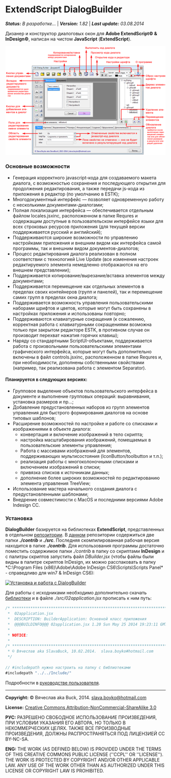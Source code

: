 # ExtendScript DialogBuilder
***Status:*** *В разработке...* | ***Version:*** *1.82* | ***Last update:*** *03.08.2014*

Дизанер и конструктор диалоговых окон для **Adobe ExtendScript© & InDesign©**, написан на чистом **JavaScript** (**ExtendScript**).

![src/doc/DBuilder_tutorial.png](src/doc/DBuilder_tutorial.png)

### Основные возможности
* Генерация корректного javascript-кода для создаваемого макета диалога, с возможностью сохранения и последующего открытия для продолжения редактирования, а также передачи js-кода из приложения в редактор (по умолчанию в ESTK);
* Многодокументный интерфейс — позволяет одновременную работу с несколькими документами-диалогами;
* Полная локализация интерфейса — обеспечивается отдельным файлом locales.jsxinc, расположенном в папке Requres и содержащим доступные в пользовательском интерфейсе языки для всех строковых ресурсов приложения (для текущей версии поддерживается русский и английский);
* Поддерживаются широкие возможности по управлению настройками приложения и внешним видом как интерфейса самой программы, так и внешним видом документов-диалогов;
* Процесс редактирования диалога реализован в полном соответствии с технологией Live Update (все изменения настроек редактируемого элемента немедленно отображаются на его внешнем представлении);
* Поддерживается копирование/вырезание/вставка элементов между документами;
* Поддерживается перемещение как отдельных элементов в пределах своих контейнеров (групп и панелей), так и перемещение самих групп в пределах окна диалога;
* Поддерживается возможность управления пользовательскими наборами шрифтов и цветов, которые могут быть сохранены в настройках приложения и использованы повторно;
* Поддерживаются клавиатурные сокращения (к сожалению, корректная работа с клавиатурными сокращениями возможна только при закрытом  редакторе ESTK, в противном случае он производит перехват нажатия горячих клавиш);
* Наряду со стандартными ScriptUI-объектами, поддерживается работа с произвольными пользовательскими элементами графического интерфейса, которые могут быть дополнительно включены в файл controls.jsxinc, расположенном в папке Requres и, при необходимости, дополнены собственными свойствами (например, так реализована работа с элементом Separator).

#### Планируется в следующих версиях:
* Групповое выделение объектов пользовательского интерфейса в документе и выполнение групповых операций: выравнивания, установка размеров и пр…;
* Добавление предустановленных наборов из групп элементов управления для быстрого формирования диалогов на основе типовых шаблонов;
* Расширение возможностей по настройке и работе со списками и изображениями в объекте диалога: 
	* конвертация и включение изображений в тело скрипта; 
	* настройка масштабирования изображений, помещаемых в пользовательские элементы управления;
	* Работа с массивами изображений для элементов, поддерживающих мультисостояния (IconButton/toolbutton и т.п.);
	* реализация работы с многоколоночными списками и включением изображений в списки;
	* привязка списков к источникам данных;
	* дополнение более широких возможностей по редактированию элемента управления TreeView;
* Использование мастера начального создания диалога с предустановленными шаблонами;
* Внедрение совместимости с MacOS и последними версиями Adobe Indesign CC.

### Установка
**DialogBuilder** базируется на библиотеках **ExtendScript**, представленных в отдельном [репозитории](https://github.com/SlavaBuck/Includes). В [данном](https://github.com/SlavaBuck/DialogBuilder/archive/master.zip) репозитории содержиться две папки ***./contrib*** и ***./src***. Последняя скомпилированная рабочая версия находится в папке ***./contrib***. Для использования программы достаточно поместить содержимое папки *./contrib* в папку со скриптами **InDesign** и с палитры скриптов запустить файл *DBuilder.jsx* (чтобы файлы были видны в палитре скриптов InDesign, их можно расспаковать в папку *C:\Program Files (x86)\Adobe\Adobe InDesign CS6\Scripts\Scripts Panel\* - справедливо для win7 & InDesign CS6):

[![Установка и работа с DialogBuilder](https://i1.ytimg.com/vi/i6P0OuBvmqI/3.jpg?time=1401041885690)](http://youtu.be/i6P0OuBvmqI)

Для работы с исходниками необходимо дополнительно скачать [библиотеки](https://github.com/SlavaBuck/Includes) и в файле *./src/02application.jsx* прописать к ним путь:

```js
/* *************************************************************************
 *  02application.jsx
 *  DESCRIPTION: BuilderApplication: Основной класс приложения 
 *  @@@BUILDINFO@@@ 02application.jsx 1.20 Sun May 25 2014 19:23:11 GMT+0300
 * 
 * NOTICE: 
 * 
/* *************************************************************************
 * © Вячеслав aka SlavaBuck, 10.02.2014.  slava.boyko#hotmail.com
 */

// #includepath нужно настроить на папку с библиотеками
#includepath "../../Include/"
```

Подробности в [руководстве пользователя](contrib/doc/DialogBuilder%20-%20readme.pdf).

----------------------------------
**Copyright:** © Вячеслав aka Buck, 2014. <slava.boyko@hotmail.com>

**License:** [Creative Commons Attribution-NonCommercial-ShareAlike 3.0](http://creativecommons.org/licenses/by-nc-sa/3.0/)

**РУС:** РАЗРЕШЕНО СВОБОДНОЕ ИСПОЛЬЗОВАНИЕ ПРОИЗВЕДЕНИЯ, ПРИ УСЛОВИИ УКАЗАНИЯ ЕГО АВТОРА, НО ТОЛЬКО В НЕКОММЕРЧЕСКИХ ЦЕЛЯХ. ТАКЖЕ ВСЕ ПРОИЗВОДНЫЕ ПРОИЗВЕДЕНИЯ, ДОЛЖНЫ РАСПРОСТРАНЯТЬСЯ ПОД ЛИЦЕНЗИЕЙ CC BY-NC-SA.

**ENG:** THE WORK (AS DEFINED BELOW) IS PROVIDED UNDER THE TERMS OF THIS CREATIVE COMMONS PUBLIC LICENSE (''CCPL'' OR ''LICENSE''). THE WORK IS PROTECTED BY COPYRIGHT AND/OR OTHER APPLICABLE LAW. ANY USE OF THE WORK OTHER THAN AS AUTHORIZED UNDER THIS LICENSE OR COPYRIGHT LAW IS PROHIBITED.
